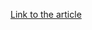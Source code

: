 [Link to the article](https://zscaler.com/blogs/research/targeted-attacks-indian-government-and-financial-institutions-using-jsoutprox-rat)
